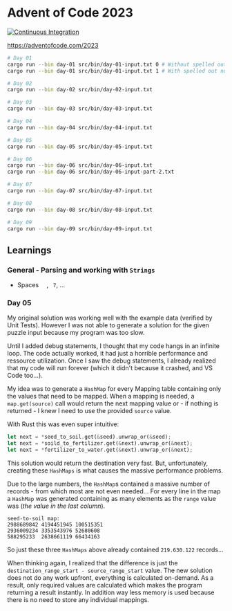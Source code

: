 # Advent of Code 2023

[![Continuous Integration](https://github.com/marcelfrey29/advent-of-code-2023/actions/workflows/continuous-integration.yml/badge.svg?branch=main)](https://github.com/marcelfrey29/advent-of-code-2023/actions/workflows/continuous-integration.yml)

https://adventofcode.com/2023

```bash
# Day 01
cargo run --bin day-01 src/bin/day-01-input.txt 0 # Without spelled out numbers
cargo run --bin day-01 src/bin/day-01-input.txt 1 # With spelled out numbers

# Day 02
cargo run --bin day-02 src/bin/day-02-input.txt

# Day 03
cargo run --bin day-03 src/bin/day-03-input.txt

# Day 04
cargo run --bin day-04 src/bin/day-04-input.txt

# Day 05
cargo run --bin day-05 src/bin/day-05-input.txt

# Day 06
cargo run --bin day-06 src/bin/day-06-input.txt
cargo run --bin day-06 src/bin/day-06-input-part-2.txt

# Day 07
cargo run --bin day-07 src/bin/day-07-input.txt

# Day 08
cargo run --bin day-08 src/bin/day-08-input.txt

# Day 09
cargo run --bin day-09 src/bin/day-09-input.txt
```

## Learnings

### General - Parsing and working with `Strings`

- Spaces `  `, ` 7`, ...

### Day 05

My original solution was working well with the example data (verified by Unit Tests).
However I was not able to generate a solution for the given puzzle input because my program was too slow. 

Until I added debug statements, I thought that my code hangs in an infinite loop. 
The code actually worked, it had just a horrible performance and ressource utilization. 
Once I saw the debug statements, I already realized that my code will run forever (which it didn't because it crashed, and VS Code too...).

My idea was to generate a `HashMap` for every Mapping table containing only the values that need to be mapped. 
When a mapping is needed, a `map.get(source)` call would return the next mapping value or - if nothing is returned - I knew I need to use the provided `source` value.

With Rust this was even super intuitive:

```rust
let next = *seed_to_soil.get(&seed).unwrap_or(&seed);
let next = *soild_to_fertilizer.get(&next).unwrap_or(&next);
let next = *fertilizer_to_water.get(&next).unwrap_or(&next);
```

This solution would return the destination very fast.
But, unfortunately, creating these `HashMaps` is what causes the massive performance problems.

Due to the large numbers, the `HashMap`s contained a massive number of records - from which most are not even needed...
For every line in the map a `HashMap` was generated containing as many elements as the `range` value was (_the value in the last column_).

```
seed-to-soil map:
2988689842 4194451945 100515351
2936009234 3353543976 52680608
588295233  2638661119 66434163
```

So just these three `HashMaps` above already contained `219.630.122` records...

When thinking again, I realized that the difference is just the `destination_range_start - source_range_start` value.
The new solution does not do any work upfront, everything is calculated on-demand. 
As a result, only required values are calculated which makes the program returning a result instantly. 
In addition way less memory is used because there is no need to store any individual mappings.
